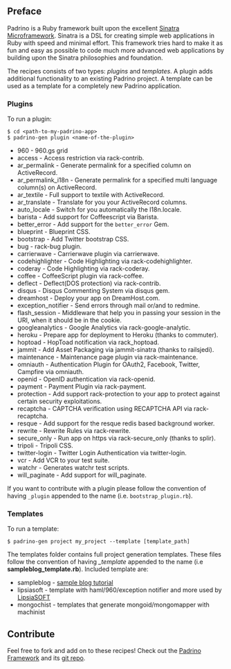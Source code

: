 ## Preface

Padrino is a Ruby framework built upon the excellent [Sinatra Microframework](http://www.sinatrarb.com). Sinatra is a
DSL for creating simple web applications in Ruby with speed and minimal effort. This framework tries hard to make it as
fun and easy as possible to code much more advanced web applications by building upon the Sinatra philosophies and
foundation.


The recipes consists of two types: *plugins* and *templates*. A plugin adds additional functionality to an existing
Padrino project. A template can be used as a template for a completely new Padrino application.


### Plugins

To run a plugin:


    $ cd <path-to-my-padrino-app>
    $ padrino-gen plugin <name-of-the-plugin>


- 960                - 960.gs grid
- access             - Access restriction via rack-contrib.
- ar\_permalink       - Generate permalink for a specified column on ActiveRecord.
- ar\_permalink\_i18n  - Generate permalink for a specified multi language column(s) on ActiveRecord.
- ar\_textile         - Full support to textile with ActiveRecord.
- ar\_translate       - Translate for you your ActiveRecord columns.
- auto\_locale        - Switch for you automatically the I18n.locale.
- barista            - Add support for Coffeescript via Barista.
- better\_error       - Add support for the `better_error` Gem.
- blueprint          - Blueprint CSS.
- bootstrap          - Add Twitter bootstrap CSS.
- bug                - rack-bug plugin.
- carrierwave        - Carrierwave plugin via carrierwave.
- codehighlighter    - Code Highlighting via rack-codehighlighter.
- coderay            - Code Highlighting via rack-coderay.
- coffee             - CoffeeScript plugin via rack-coffee.
- deflect            - Deflect(DOS protection) via rack-contrib.
- disqus             - Disqus Commenting System via disqus gem.
- dreamhost          - Deploy your app on DreamHost.com.
- exception\_notifier - Send errors through mail or/and to redmine.
- flash\_session      - Middleware that help you in passing your session in the URI, when it should be in the cookie.
- googleanalytics    - Google Analytics via rack-google-analytic.
- heroku             - Prepare app for deployment to Heroku (thanks to commuter).
- hoptoad            - HopToad notification via rack\_hoptoad.
- jammit             - Add Asset Packaging via jammit-sinatra (thanks to railsjedi).
- maintenance        - Maintenance page plugin via rack-maintenance.
- omniauth           - Authentication Plugin for OAuth2, Facebook, Twitter, Campfire via omniauth.
- openid             - OpenID authentication via rack-openid.
- payment            - Payment Plugin via rack-payment.
- protection         - Add support rack-protection to your app to protect against certain security exploitations.
- recaptcha          - CAPTCHA verification using RECAPTCHA API via rack-recaptcha.
- resque             - Add support for the resque redis based background worker.
- rewrite            - Rewrite Rules via rack-rewrite.
- secure\_only        - Run app on https via rack-secure\_only (thanks to splir).
- tripoli            - Tripoli CSS.
- twitter-login      - Twitter Login Authentication via twitter-login.
- vcr                - Add VCR to your test suite.
- watchr             - Generates watchr test scripts.
- will\_paginate     - Add support for will\_paginate.


If you want to contribute with a plugin please follow the convention of having `_plugin` appended to the name (i.e.
`bootstrap_plugin.rb`).


### Templates

To run a template:


    $ padrino-gen project my_project --template [template_path]


The templates folder contains full project generation templates. These files follow the convention of having *_template*
appended to the name (i.e **sampleblog_template.rb**). Included template are:


- sampleblog - [sample blog tutorial](http://www.padrinorb.com/guides/blog-tutorial)
- lipsiasoft - template with haml/960/exception notifier and more used by [LipsiaSOFT](http://www.lipsiasoft.com)
- mongochist - templates that generate mongoid/mongomapper with machinist


## Contribute

Feel free to fork and add on to these recipes! Check out the [Padrino Framework](http://www.padrinorb.com) and its
[git repo](http://github.com/padrino/padrino-framework).

